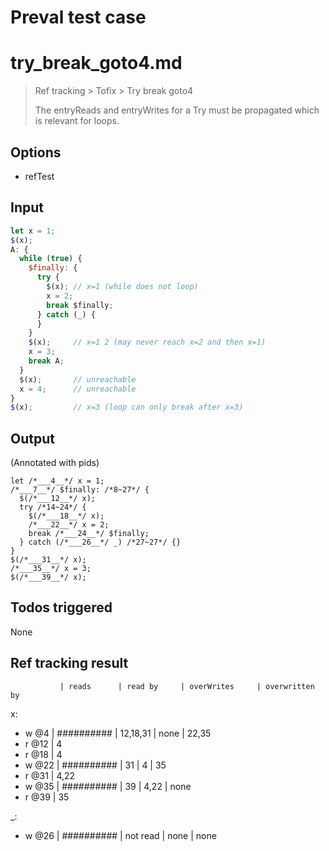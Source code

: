 # Preval test case

# try_break_goto4.md

> Ref tracking > Tofix > Try break goto4
>
> The entryReads and entryWrites for a Try must be propagated which is relevant for loops.

## Options

- refTest

## Input

`````js filename=intro
let x = 1;
$(x);
A: {
  while (true) {
    $finally: {
      try {
        $(x); // x=1 (while does not loop)
        x = 2;
        break $finally;
      } catch (_) {
      }
    }
    $(x);     // x=1 2 (may never reach x=2 and then x=1)
    x = 3;
    break A;
  }
  $(x);       // unreachable
  x = 4;      // unreachable
}
$(x);         // x=3 (loop can only break after x=3)
`````


## Output

(Annotated with pids)

`````filename=intro
let /*___4__*/ x = 1;
/*___7__*/ $finally: /*8~27*/ {
  $(/*___12__*/ x);
  try /*14~24*/ {
    $(/*___18__*/ x);
    /*___22__*/ x = 2;
    break /*___24__*/ $finally;
  } catch (/*___26__*/ _) /*27~27*/ {}
}
$(/*___31__*/ x);
/*___35__*/ x = 3;
$(/*___39__*/ x);
`````


## Todos triggered


None


## Ref tracking result


               | reads      | read by     | overWrites     | overwritten by
x:
  - w @4       | ########## | 12,18,31    | none           | 22,35
  - r @12      | 4
  - r @18      | 4
  - w @22      | ########## | 31          | 4              | 35
  - r @31      | 4,22
  - w @35      | ########## | 39          | 4,22           | none
  - r @39      | 35

_:
  - w @26      | ########## | not read    | none           | none
